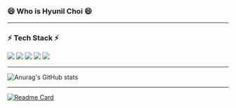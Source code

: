 ### 😄 Who is Hyunil Choi 😄


-------------
### ⚡ Tech Stack ⚡
<img src="https://img.shields.io/badge/{내용}-{배경 색깔}?style={스타일}&logo={로고이름}&logoColor={로고 색깔}"/>
<img src="https://img.shields.io/badge/Scss-?style=flat&logo=Sass&logoColor=CC6699"/>
<img src="https://img.shields.io/badge/Spring-6DB33F?style=flat&logo=Spring&logoColor=6DB33F"/>
<img src="https://img.shields.io/badge/javaScript-F7DE1E?style=flat&logo=JavaScript&logoColor=DDDDDD"/>
<img src="https://img.shields.io/badge/Oracle-F80000?style=flat&logo=Oracle&logoColor=F80000"/>

-------------
![Anurag's GitHub stats](https://github-readme-stats.vercel.app/api?username=Hyunilll&show_icons=true&theme=gruvbox)

-------------
[![Readme Card](https://github-readme-stats.vercel.app/api/pin/?username=anuraghazra&repo=github-readme-stats)](https://github.com/anuraghazra/github-readme-stats)

